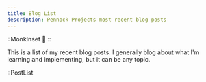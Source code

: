 ```yaml
---
title: Blog List
description: Pennock Projects most recent blog posts
---
```


::MonkInset
:speech_balloon:
::

This is a list of my recent blog posts.  I generally blog about what I'm learning and implementing, but it can be any topic.

::PostList
